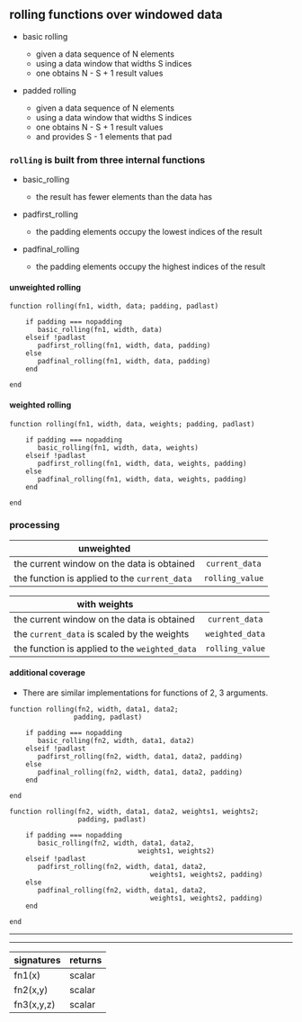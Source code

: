 ## rolling functions over windowed data

- basic rolling
   - given a data sequence of N elements
   - using a data window that widths S indices
   - one obtains N - S + 1 result values

- padded rolling
   - given a data sequence of N elements
   - using a data window that widths S indices
   - one obtains  N - S + 1 result values
   - and provides S - 1 elements that pad

### `rolling` is built from three internal functions

- basic_rolling
   - the result has fewer elements than the data has

- padfirst_rolling
   - the padding elements occupy the lowest indices of the result

- padfinal_rolling
   - the padding elements occupy the highest indices of the result

#### unweighted rolling

```
function rolling(fn1, width, data; padding, padlast)

    if padding === nopadding
       basic_rolling(fn1, width, data)
    elseif !padlast
       padfirst_rolling(fn1, width, data, padding)
    else
       padfinal_rolling(fn1, width, data, padding)
    end

end
```

#### weighted rolling

```
function rolling(fn1, width, data, weights; padding, padlast)

    if padding === nopadding
       basic_rolling(fn1, width, data, weights)
    elseif !padlast
       padfirst_rolling(fn1, width, data, weights, padding)
    else
       padfinal_rolling(fn1, width, data, weights, padding)
    end

end
```


### processing

| unweighted |            |
|------------|:----------:|
| the current window on the data is obtained | `current_data` |
| the function is applied to the `current_data`  |  `rolling_value` |



| with weights |            |
|--------------|:----------:|
| the current window on the data is obtained | `current_data` |
| the `current_data` is scaled by the weights |  `weighted_data` |
| the function is applied to the `weighted_data`  |  `rolling_value` |

#### additional coverage

- There are similar implementations for functions of 2, 3 arguments.

```
function rolling(fn2, width, data1, data2; 
                padding, padlast)

    if padding === nopadding
       basic_rolling(fn2, width, data1, data2)
    elseif !padlast
       padfirst_rolling(fn2, width, data1, data2, padding)
    else
       padfinal_rolling(fn2, width, data1, data2, padding)
    end

end
```

```
function rolling(fn2, width, data1, data2, weights1, weights2;
                 padding, padlast)

    if padding === nopadding
       basic_rolling(fn2, width, data1, data2,
                                weights1, weights2)
    elseif !padlast
       padfirst_rolling(fn2, width, data1, data2, 
                                   weights1, weights2, padding)
    else
       padfinal_rolling(fn2, width, data1, data2,
                                   weights1, weights2, padding)
    end

end
```

----

----


| signatures |  returns   |
|------------|------------|
| fn1(x)     |  scalar    |
| fn2(x,y)   |  scalar    |
| fn3(x,y,z) |  scalar    |

